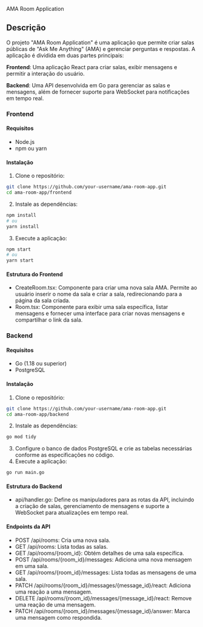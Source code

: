 AMA Room Application
## Descrição
O projeto "AMA Room Application" é uma aplicação que permite criar salas públicas de "Ask Me Anything" (AMA) e gerenciar perguntas e respostas. A aplicação é dividida em duas partes principais:

**Frontend**: Uma aplicação React para criar salas, exibir mensagens e permitir a interação do usuário.

**Backend**: Uma API desenvolvida em Go para gerenciar as salas e mensagens, além de fornecer suporte para WebSocket para notificações em tempo real.

### Frontend
#### Requisitos
- Node.js
- npm ou yarn

#### Instalação
1. Clone o repositório:
```bash
git clone https://github.com/your-username/ama-room-app.git
cd ama-room-app/frontend
```
2. Instale as dependências:
```bash
npm install
# ou
yarn install
```
3. Execute a aplicação:
```bash
npm start
# ou
yarn start
```

#### Estrutura do Frontend
- CreateRoom.tsx: Componente para criar uma nova sala AMA. Permite ao usuário inserir o nome da sala e criar a sala, redirecionando para a página da sala criada.
- Room.tsx: Componente para exibir uma sala específica, listar mensagens e fornecer uma interface para criar novas mensagens e compartilhar o link da sala.

### Backend
#### Requisitos
- Go (1.18 ou superior)
- PostgreSQL

#### Instalação
1. Clone o repositório:
```bash
git clone https://github.com/your-username/ama-room-app.git
cd ama-room-app/backend
```
2. Instale as dependências:
```bash
go mod tidy
```
3. Configure o banco de dados PostgreSQL e crie as tabelas necessárias conforme as especificações no código.
4. Execute a aplicação:
```bash
go run main.go
```

#### Estrutura do Backend
- api/handler.go: Define os manipuladores para as rotas da API, incluindo a criação de salas, gerenciamento de mensagens e suporte a WebSocket para atualizações em tempo real.

#### Endpoints da API
- POST /api/rooms: Cria uma nova sala.
- GET /api/rooms: Lista todas as salas.
- GET /api/rooms/{room_id}: Obtém detalhes de uma sala específica.
- POST /api/rooms/{room_id}/messages: Adiciona uma nova mensagem em uma sala.
- GET /api/rooms/{room_id}/messages: Lista todas as mensagens de uma sala.
- PATCH /api/rooms/{room_id}/messages/{message_id}/react: Adiciona uma reação a uma mensagem.
- DELETE /api/rooms/{room_id}/messages/{message_id}/react: Remove uma reação de uma mensagem.
- PATCH /api/rooms/{room_id}/messages/{message_id}/answer: Marca uma mensagem como respondida.
